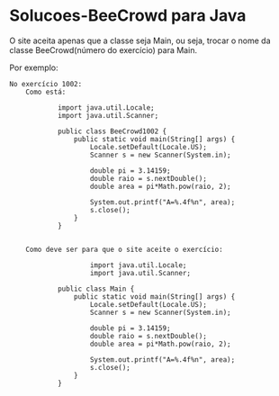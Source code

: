 # Solucoes-BeeCrowd para Java

O site aceita apenas que a classe seja Main, ou seja, trocar o nome da classe BeeCrowd(número do exercício) para Main.

Por exemplo:

    No exercício 1002:
        Como está:

                import java.util.Locale;
                import java.util.Scanner;

                public class BeeCrowd1002 {
                    public static void main(String[] args) {
                        Locale.setDefault(Locale.US);
                        Scanner s = new Scanner(System.in);

                        double pi = 3.14159;
                        double raio = s.nextDouble();
                        double area = pi*Math.pow(raio, 2);

                        System.out.printf("A=%.4f%n", area);
                        s.close();
                    }
                }

        
        Como deve ser para que o site aceite o exercício:

                        import java.util.Locale;
                        import java.util.Scanner;

                public class Main {
                    public static void main(String[] args) {
                        Locale.setDefault(Locale.US);
                        Scanner s = new Scanner(System.in);

                        double pi = 3.14159;
                        double raio = s.nextDouble();
                        double area = pi*Math.pow(raio, 2);

                        System.out.printf("A=%.4f%n", area);
                        s.close();
                    }
                }
